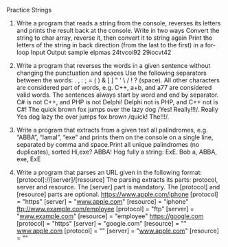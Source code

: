 Practice Strings
1. Write a program that reads a string from the console, reverses its letters and prints the
result back at the console.
Write in two ways
Convert the string to char array, reverse it, then convert it to string again
Print the letters of the string in back direction (from the last to the first) in a for-loop
Input Output
sample elpmas
24tvcoi92 29iocvt42

2. Write a program that reverses the words in a given sentence without changing the
punctuation and spaces
Use the following separators between the words: . , : ; = ( ) & [ ] " ' \ / ! ? (space).
All other characters are considered part of words, e.g. C++, a+b, and a77 are
considered valid words.
The sentences always start by word and end by separator.
C# is not C++, and PHP is not Delphi!
Delphi not is PHP, and C++ not is C#!
The quick brown fox jumps over the lazy dog /Yes! Really!!!/.
Really Yes dog lazy the over jumps fox brown /quick! The!!!/.

3. Write a program that extracts from a given text all palindromes, e.g. “ABBA”, “lamal”, “exe”
and prints them on the console on a single line, separated by comma and space.Print all
unique palindromes (no duplicates), sorted
Hi,exe? ABBA! Hog fully a string: ExE. Bob
a, ABBA, exe, ExE

4. Write a program that parses an URL given in the following format:
[protocol]://[server]/[resource]
The parsing extracts its parts: protocol, server and resource.
The [server] part is mandatory.
The [protocol] and [resource] parts are optional.
https://www.apple.com/iphone
[protocol] = "https"
[server] = "www.apple.com"
[resource] = "iphone"
ftp://www.example.com/employee
[protocol] = "ftp"
[server] = "www.example.com"
[resource] = "employee"
https://google.com
[protocol] = "https"
[server] = "google.com"
[resource] = ""
www.apple.com
[protocol] = ""
[server] = "www.apple.com"
[resource] = ""
